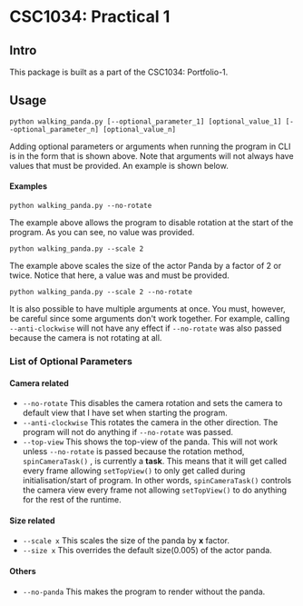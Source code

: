 # CSC1034: Practical 1

## Intro
This package is built as a part of the CSC1034: Portfolio-1.

## Usage
```shell
python walking_panda.py [--optional_parameter_1] [optional_value_1] [--optional_parameter_n] [optional_value_n]
```
Adding optional parameters or arguments when running the program in CLI is in the form that is shown above. 
Note that arguments will not always have values that must be provided. An example is shown below.

#### Examples
```shell
python walking_panda.py --no-rotate
```
The example above allows the program to disable rotation at the start of the program. As you can see, no value was provided.

```shell
python walking_panda.py --scale 2
```
The example above scales the size of the actor Panda by a factor of 2 or twice. Notice that here, a value was and must be provided.

```shell
python walking_panda.py --scale 2 --no-rotate
```
It is also possible to have multiple arguments at once. You must, however, be careful since some arguments don't work together. 
For example, calling `--anti-clockwise` will not have any effect if `--no-rotate` was also passed because the camera is not rotating at all.

### List of Optional Parameters
#### Camera related
- `--no-rotate` 
This disables the camera rotation and sets the camera to default view that I have set when starting the program.
- `--anti-clockwise` 
This rotates the camera in the other direction. The program will not do anything if `--no-rotate` was passed.
- `--top-view` 
This shows the top-view of the panda. This will not work unless `--no-rotate` is passed because the rotation method, `spinCameraTask()` , is currently a **task**.
This means that it will get called every frame allowing `setTopView()` to only get called during initialisation/start of program.
In other words, `spinCameraTask()` controls the camera view every frame not allowing `setTopView()` to do anything for the rest of the runtime.

#### Size related
- `--scale x` 
This scales the size of the panda by **x** factor.
- `--size x`
This overrides the default size(0.005) of the actor panda.

#### Others
- `--no-panda`
This makes the program to render without the panda.